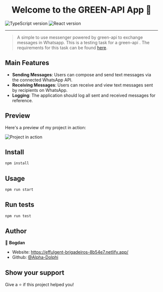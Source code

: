 <h1 align="center">Welcome to the GREEN-API App 👋 </h1>

![TypeScript version](https://img.shields.io/badge/TypeScript-v5.0.2-green)
![React version](https://img.shields.io/badge/React-v18.2.0-orange)

---

> A simple to use messenger powered by green-api to exchange messages in Whatsapp. This is a testing task for a green-api . The requirements for this task can be found [here](https://drive.google.com/file/d/1ZLMtJ44iuPheqpa9uDkXzFFGeWdq7ceX/view).

## Main Features

- **Sending Messages**: Users can compose and send text messages via the connected WhatsApp API.
- **Receiving Messages**: Users can receive and view text messages sent by recipients on WhatsApp.
- **Logging**: The application should log all sent and received messages for reference.

## Preview

Here's a preview of my project in action:

![Project in action](https://github.com/Alpha-Dolphi/green-api-task/assets/104200337/6edd04bd-6fc1-4e8c-a0eb-b944fd7a553e)

## Install

```sh
npm install
```

## Usage

```sh
npm run start
```

## Run tests

```sh
npm run test
```

## Author

👤 **Bogdan**

* Website: https://effulgent-brigadeiros-8b54e7.netlify.app/
* Github: [@Alpha-Dolphi](https://github.com/Alpha-Dolphi)

## Show your support

Give a ⭐️ if this project helped you!
